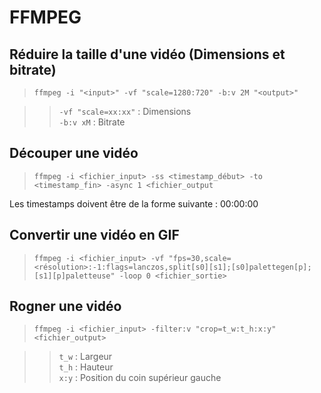 #  FFMPEG    
    
## Réduire la taille d'une vidéo (Dimensions et bitrate)      
    
> `ffmpeg -i "<input>" -vf "scale=1280:720" -b:v 2M "<output>"`    
  
>> `-vf "scale=xx:xx"` : Dimensions    
`-b:v xM` : Bitrate    
    
## Découper une vidéo    
  
> `ffmpeg -i <fichier_input> -ss <timestamp_début> -to <timestamp_fin> -async 1 <fichier_output`    
  
Les timestamps doivent être de la forme suivante : 00:00:00    
  
## Convertir une vidéo en GIF    
  
> `ffmpeg -i <fichier_input> -vf "fps=30,scale=<résolution>:-1:flags=lanczos,split[s0][s1];[s0]palettegen[p];[s1][p]paletteuse" -loop 0 <fichier_sortie>`    
  
## Rogner une vidéo    
  
> `ffmpeg -i <fichier_input> -filter:v "crop=t_w:t_h:x:y" <fichier_output>`    
  
>> `t_w` : Largeur    
`t_h` : Hauteur    
`x:y` : Position du coin supérieur gauche    
